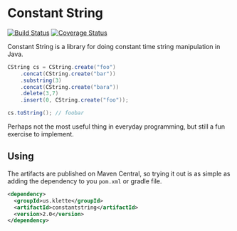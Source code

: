 Constant String
===============

[![Build Status](https://travis-ci.org/klette/constantstring.svg?branch=master)](https://travis-ci.org/klette/constantstring)
[![Coverage Status](https://img.shields.io/coveralls/klette/constantstring.svg)](https://coveralls.io/r/klette/constantstring)

Constant String is a library for doing constant time string manipulation in
Java.

```java
CString cs = CString.create("foo")
    .concat(CString.create("bar"))
    .substring(3)
    .concat(CString.create("bara"))
    .delete(3,7)
    .insert(0, CString.create("foo"));

cs.toString(); // foobar
```

Perhaps not the most useful thing in everyday programming, but still a fun
exercise to implement.

## Using

The artifacts are published on Maven Central, so trying it out is as simple as adding
the dependency to you `pom.xml` or gradle file.

```xml
<dependency>
  <groupId>us.klette</groupId>
  <artifactId>constantstring</artifactId>
  <version>2.0</version>
</dependency>
```




